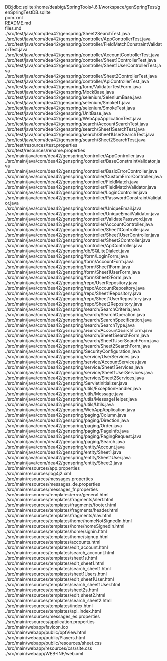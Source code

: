 DB:jdbc:sqlite:/home/deabigt/SpringTools4.6.1/workspace/genSpringTest/genSpringTestDB.sqlite<br>
pom.xml<br>
README.md<br>
files.md<br>
./src/test/java/com/dea42/genspring/Sheet2SearchTest.java<br>
./src/test/java/com/dea42/genspring/controller/AppControllerTest.java<br>
./src/test/java/com/dea42/genspring/controller/FieldMatchConstraintValidatorTest.java<br>
./src/test/java/com/dea42/genspring/controller/AccountControllerTest.java<br>
./src/test/java/com/dea42/genspring/controller/Sheet1ControllerTest.java<br>
./src/test/java/com/dea42/genspring/controller/Sheet1UserControllerTest.java<br>
./src/test/java/com/dea42/genspring/controller/Sheet2ControllerTest.java<br>
./src/test/java/com/dea42/genspring/controller/ApiControllerTest.java<br>
./src/test/java/com/dea42/genspring/form/ValidatorTestForm.java<br>
./src/test/java/com/dea42/genspring/MockBase.java<br>
./src/test/java/com/dea42/genspring/selenium/SeleniumBase.java<br>
./src/test/java/com/dea42/genspring/selenium/SmokeIT.java<br>
./src/test/java/com/dea42/genspring/selenium/SmokeTest.java<br>
./src/test/java/com/dea42/genspring/UnitBase.java<br>
./src/test/java/com/dea42/genspring/WebAppApplicationTest.java<br>
./src/test/java/com/dea42/genspring/search/AccountSearchTest.java<br>
./src/test/java/com/dea42/genspring/search/Sheet1SearchTest.java<br>
./src/test/java/com/dea42/genspring/search/Sheet1UserSearchTest.java<br>
./src/test/java/com/dea42/genspring/search/Sheet2SearchTest.java<br>
./src/test/resources/test.properties<br>
./src/test/resources/rename.properties<br>
./src/main/java/com/dea42/genspring/controller/AppController.java<br>
./src/main/java/com/dea42/genspring/controller/BaseConstraintValidator.java<br>
./src/main/java/com/dea42/genspring/controller/BasicErrorController.java<br>
./src/main/java/com/dea42/genspring/controller/CustomErrorController.java<br>
./src/main/java/com/dea42/genspring/controller/FieldMatch.java<br>
./src/main/java/com/dea42/genspring/controller/FieldMatchValidator.java<br>
./src/main/java/com/dea42/genspring/controller/LoginController.java<br>
./src/main/java/com/dea42/genspring/controller/PasswordConstraintValidator.java<br>
./src/main/java/com/dea42/genspring/controller/UniqueEmail.java<br>
./src/main/java/com/dea42/genspring/controller/UniqueEmailValidator.java<br>
./src/main/java/com/dea42/genspring/controller/ValidatePassword.java<br>
./src/main/java/com/dea42/genspring/controller/AccountController.java<br>
./src/main/java/com/dea42/genspring/controller/Sheet1Controller.java<br>
./src/main/java/com/dea42/genspring/controller/Sheet1UserController.java<br>
./src/main/java/com/dea42/genspring/controller/Sheet2Controller.java<br>
./src/main/java/com/dea42/genspring/controller/ApiController.java<br>
./src/main/java/com/dea42/genspring/db/SQLiteDialect.java<br>
./src/main/java/com/dea42/genspring/form/LoginForm.java<br>
./src/main/java/com/dea42/genspring/form/AccountForm.java<br>
./src/main/java/com/dea42/genspring/form/Sheet1Form.java<br>
./src/main/java/com/dea42/genspring/form/Sheet1UserForm.java<br>
./src/main/java/com/dea42/genspring/form/Sheet2Form.java<br>
./src/main/java/com/dea42/genspring/repo/UserRepository.java<br>
./src/main/java/com/dea42/genspring/repo/AccountRepository.java<br>
./src/main/java/com/dea42/genspring/repo/Sheet1Repository.java<br>
./src/main/java/com/dea42/genspring/repo/Sheet1UserRepository.java<br>
./src/main/java/com/dea42/genspring/repo/Sheet2Repository.java<br>
./src/main/java/com/dea42/genspring/search/SearchCriteria.java<br>
./src/main/java/com/dea42/genspring/search/SearchOperation.java<br>
./src/main/java/com/dea42/genspring/search/SearchSpecification.java<br>
./src/main/java/com/dea42/genspring/search/SearchType.java<br>
./src/main/java/com/dea42/genspring/search/AccountSearchForm.java<br>
./src/main/java/com/dea42/genspring/search/Sheet1SearchForm.java<br>
./src/main/java/com/dea42/genspring/search/Sheet1UserSearchForm.java<br>
./src/main/java/com/dea42/genspring/search/Sheet2SearchForm.java<br>
./src/main/java/com/dea42/genspring/SecurityConfiguration.java<br>
./src/main/java/com/dea42/genspring/service/UserServices.java<br>
./src/main/java/com/dea42/genspring/service/AccountServices.java<br>
./src/main/java/com/dea42/genspring/service/Sheet1Services.java<br>
./src/main/java/com/dea42/genspring/service/Sheet1UserServices.java<br>
./src/main/java/com/dea42/genspring/service/Sheet2Services.java<br>
./src/main/java/com/dea42/genspring/ServletInitializer.java<br>
./src/main/java/com/dea42/genspring/utils/ExceptionHandler.java<br>
./src/main/java/com/dea42/genspring/utils/Message.java<br>
./src/main/java/com/dea42/genspring/utils/MessageHelper.java<br>
./src/main/java/com/dea42/genspring/utils/Utils.java<br>
./src/main/java/com/dea42/genspring/WebAppApplication.java<br>
./src/main/java/com/dea42/genspring/paging/Column.java<br>
./src/main/java/com/dea42/genspring/paging/Direction.java<br>
./src/main/java/com/dea42/genspring/paging/Order.java<br>
./src/main/java/com/dea42/genspring/paging/PageInfo.java<br>
./src/main/java/com/dea42/genspring/paging/PagingRequest.java<br>
./src/main/java/com/dea42/genspring/paging/Search.java<br>
./src/main/java/com/dea42/genspring/entity/Account.java<br>
./src/main/java/com/dea42/genspring/entity/Sheet1.java<br>
./src/main/java/com/dea42/genspring/entity/Sheet1User.java<br>
./src/main/java/com/dea42/genspring/entity/Sheet2.java<br>
./src/main/resources/app.properties<br>
./src/main/resources/log4j2.xml<br>
./src/main/resources/messages.properties<br>
./src/main/resources/messages_de.properties<br>
./src/main/resources/messages_fr.properties<br>
./src/main/resources/templates/error/general.html<br>
./src/main/resources/templates/fragments/alert.html<br>
./src/main/resources/templates/fragments/footer.html<br>
./src/main/resources/templates/fragments/header.html<br>
./src/main/resources/templates/fragments/nav.html<br>
./src/main/resources/templates/home/homeNotSignedIn.html<br>
./src/main/resources/templates/home/homeSignedIn.html<br>
./src/main/resources/templates/home/signin.html<br>
./src/main/resources/templates/home/signup.html<br>
./src/main/resources/templates/accounts.html<br>
./src/main/resources/templates/edit_account.html<br>
./src/main/resources/templates/search_account.html<br>
./src/main/resources/templates/sheet1s.html<br>
./src/main/resources/templates/edit_sheet1.html<br>
./src/main/resources/templates/search_sheet1.html<br>
./src/main/resources/templates/sheet1Users.html<br>
./src/main/resources/templates/edit_sheet1User.html<br>
./src/main/resources/templates/search_sheet1User.html<br>
./src/main/resources/templates/sheet2s.html<br>
./src/main/resources/templates/edit_sheet2.html<br>
./src/main/resources/templates/search_sheet2.html<br>
./src/main/resources/templates/index.html<br>
./src/main/resources/templates/api_index.html<br>
./src/main/resources/messages_es.properties<br>
./src/main/resources/application.properties<br>
./src/main/webapp/favicon.ico<br>
./src/main/webapp/public/optView.html<br>
./src/main/webapp/public/Players.html<br>
./src/main/webapp/public/resources/sheet.css<br>
./src/main/webapp/resources/css/site.css<br>
./src/main/webapp/WEB-INF/web.xml<br>
